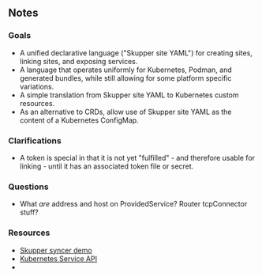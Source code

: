 ## Notes

### Goals

- A unified declarative language ("Skupper site YAML") for creating sites,
  linking sites, and exposing services.
- A language that operates uniformly for Kubernetes, Podman, and
  generated bundles, while still allowing for some platform specific
  variations.
- A simple translation from Skupper site YAML to Kubernetes custom
  resources.
- As an alternative to CRDs, allow use of Skupper site YAML as the
  content of a Kubernetes ConfigMap.

### Clarifications

- A token is special in that it is not yet "fulfilled" - and therefore
  usable for linking - until it has an associated token file or
  secret.

### Questions

- What *are* address and host on ProvidedService?  Router tcpConnector
  stuff?

### Resources

- [Skupper syncer demo](https://github.com/grs/skupper-syncer-demo)
- [Kubernetes Service API](https://kubernetes.io/docs/reference/kubernetes-api/service-resources/service-v1/)
-
